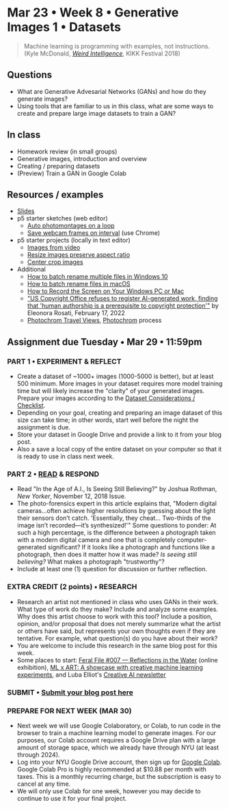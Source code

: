 # Mar 23 • Week 8 • Generative Images 1 • Datasets

>Machine learning is programming with examples, not instructions. (Kyle McDonald, *[Weird Intelligence](https://vimeo.com/304110435)*, KIKK Festival 2018)

## Questions
- What are Generative Advesarial Networks (GANs) and how do they generate images?
- Using tools that are familiar to us in this class, what are some ways to create and prepare large image datasets to train a GAN?

## In class
- Homework review (in small groups)
- Generative images, introduction and overview
- Creating / preparing datasets
- (Preview) Train a GAN in Google Colab 

## Resources / examples
- [Slides](https://drive.google.com/drive/u/0/folders/1YZtWK03TXGCoGmy7WeQYF-BBulZFAbHA)
- p5 starter sketches (web editor)
    - [Auto photomontages on a loop](https://editor.p5js.org/enickles/sketches/qG77m2Tqe)
    - [Save webcam frames on interval](https://editor.p5js.org/enickles/sketches/tcrDIeZgG) (use Chrome)
- p5 starter projects (locally in text editor)
    - [Images from video](https://editor.p5js.org/enickles/sketches/Nxcq_uOdk)
    - [Resize images preserve aspect ratio](https://editor.p5js.org/enickles/sketches/dWOs-l4Wc)
    - [Center crop images](https://editor.p5js.org/enickles/sketches/pEVEoqoOA)
- Additional
    - [How to batch rename multiple files in Windows 10](https://www.tomsguide.com/how-to/how-to-batch-rename-multiple-files-in-windows-10)
    - [How to batch rename files in macOS](https://appleinsider.com/articles/21/06/23/how-to-batch-rename-files-in-macos)
    - [How to Record the Screen on Your Windows PC or Mac](https://www.pcmag.com/how-to/how-to-record-the-screen-on-your-windows-pc-or-mac)
    - ["US Copyright Office refuses to register AI-generated work, finding that 'human authorship is a prerequisite to copyright protection'"](https://ipkitten.blogspot.com/2022/02/us-copyright-office-refuses-to-register.html) by Eleonora Rosati, February 17, 2022 
    - [Photochrom Travel Views](https://www.flickr.com/photos/library_of_congress/albums/72157612249760312), [Photochrom](https://en.wikipedia.org/wiki/Photochrom) process

## Assignment due Tuesday • Mar 29 • 11:59pm

### PART 1 • EXPERIMENT & REFLECT 
- Create a dataset of ~1000+ images (1000-5000 is better), but at least 500 minimum. More images in your dataset requires more model training time but will likely increase the "clarity" of your generated images. Prepare your images according to the [Dataset Considerations / Checklist](https://docs.google.com/presentation/d/1WpioRMdfNUe8VOUs9iuKE3gd2mPonSFKFMRx-MedpKM/edit#slide=id.g11e35fd12b0_6_20). 
- Depending on your goal, creating and preparing an image dataset of this size can take time; in other words, start well before the night the assignment is due. 
- Store your dataset in Google Drive and provide a link to it from your blog post.
- Also a save a local copy of the entire dataset on your computer so that it is ready to use in class next week.
### PART 2 • [READ](https://drive.google.com/drive/u/0/folders/1YZtWK03TXGCoGmy7WeQYF-BBulZFAbHA) & RESPOND
- Read "In the Age of A.I., Is Seeing Still Believing?" by Joshua Rothman, *New Yorker*, November 12, 2018 Issue.
- The photo-forensics expert in this article explains that, "Modern digital cameras...often achieve higher resolutions by guessing about the light their sensors don’t catch. 'Essentially, they cheat... Two-thirds of the image isn’t recorded—it’s synthesized!'" Some questions to ponder: At such a high percentage, is the difference between a photograph taken with a modern digital camera and one that is completely computer-generated significant? If it looks like a photograph and functions like a photograph, then does it matter how it was made? *Is seeing still believing?* What makes a photograph "trustworthy"?
- Include at least one (1) question for discussion or further reflection.

### EXTRA CREDIT (2 points) • RESEARCH
- Research an artist not mentioned in class who uses GANs in their work. What type of work do they make? Include and analyze some examples. Why does this artist choose to work with this tool? Include a position, opinion, and/or proposal that does not merely summarize what the artist or others have said, but represents your own thoughts even if they are tentative. For example, what question(s) do you have about their work?
- You are welcome to include this research in the same blog post for this week.
- Some places to start: [Feral File #007 — Reflections in the Water](https://feralfile.com/exhibitions/reflections-in-the-water-9ov) (online exhibition), [ML x ART: A showcase with creative machine learning experiments](https://mlart.co/), and Luba Elliot's [Creative AI newsletter](https://us15.campaign-archive.com/home/?u=c7e080421931e2a646364e3ef&id=a23c388b9d) 

### SUBMIT • [Submit your blog post here](https://forms.gle/JfwCTv7JqkieZ8yz8)

### PREPARE FOR NEXT WEEK (MAR 30)
- Next week we will use Google Colaboratory, or Colab, to run code in the browser to train a machine learning model to generate images. For our purposes, our Colab account requires a Google Drive plan with a large amount of storage space, which we already have through NYU (at least through 2024).
- Log into your NYU Google Drive account, then sign up for [Google Colab](https://colab.research.google.com/signup). Google Colab Pro is highly recommended at $10.88 per month with taxes. This is a monthly recurring charge, but the subscription is easy to cancel at any time.
- We will only use Colab for one week, however you may decide to continue to use it for your final project.
